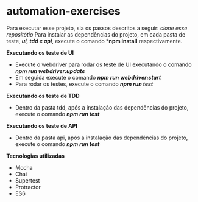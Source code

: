 # automation-exercises

Para executar esse projeto, sia os passos descritos a seguir:
*clone esse repositótio*
Para instalar as dependências do projeto, em cada pasta de teste, ***ui, tdd e api***, execute o comando ***npm install** respectivamente.

**Executando os teste de UI**
* Execute o webdriver para rodar os teste de UI executando o comando ***npm run webdriver:update*** 
* Em seguida execute o comando ***npm run webdriver:start***
* Para rodar os testes, execute o comando  ***npm run test*** 

**Executando os teste de TDD**
* Dentro da pasta tdd, após a instalação das dependências do projeto, execute o comando ***npm run test*** 

**Executando os teste de API**
* Dentro da pasta api, após a instalação das dependências do projeto, execute o comando ***npm run test*** 


**Tecnologias utilizadas**
* Mocha
* Chai
* Supertest
* Protractor
* ES6
